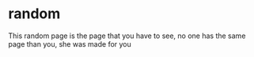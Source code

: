 # random
This random page is the page that you have to see, no one has the same page than you, she was made for you
